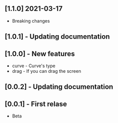## [1.1.0] 2021-03-17

- Breaking changes

## [1.0.1] - Updating documentation

## [1.0.0] - New features

- curve - Curve's type
- drag - If you can drag the screen

## [0.0.2] - Updating documentation

## [0.0.1] - First relase

- Beta
